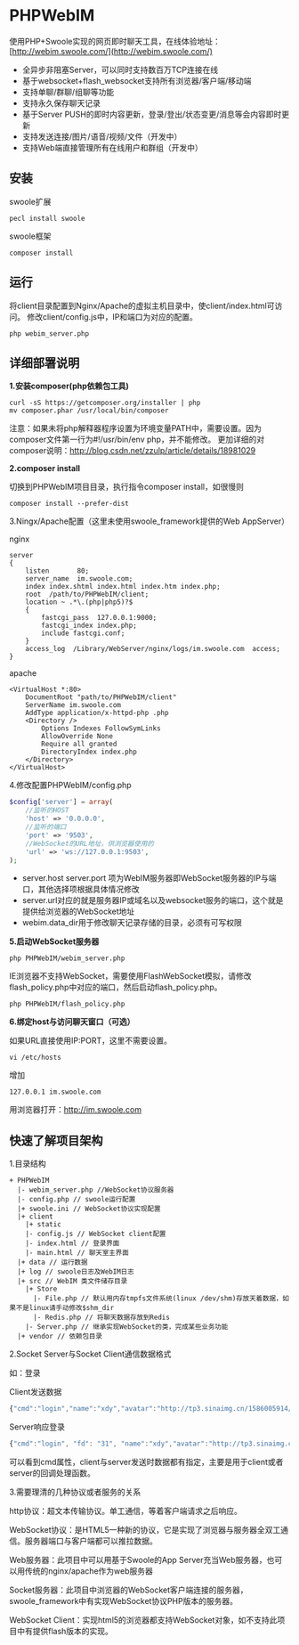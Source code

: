 PHPWebIM
========

使用PHP+Swoole实现的网页即时聊天工具，在线体验地址：[http://webim.swoole.com/](http://webim.swoole.com/)

* 全异步非阻塞Server，可以同时支持数百万TCP连接在线
* 基于websocket+flash_websocket支持所有浏览器/客户端/移动端
* 支持单聊/群聊/组聊等功能
* 支持永久保存聊天记录
* 基于Server PUSH的即时内容更新，登录/登出/状态变更/消息等会内容即时更新
* 支持发送连接/图片/语音/视频/文件（开发中）
* 支持Web端直接管理所有在线用户和群组（开发中）

安装
----
swoole扩展
```shell
pecl install swoole
```

swoole框架
```shell
composer install
```

运行
----
将client目录配置到Nginx/Apache的虚拟主机目录中，使client/index.html可访问。
修改client/config.js中，IP和端口为对应的配置。
```shell
php webim_server.php
```

详细部署说明
----

__1.安装composer(php依赖包工具)__

```shell
curl -sS https://getcomposer.org/installer | php
mv composer.phar /usr/local/bin/composer
```

注意：如果未将php解释器程序设置为环境变量PATH中，需要设置。因为composer文件第一行为#!/usr/bin/env php，并不能修改。
更加详细的对composer说明：http://blog.csdn.net/zzulp/article/details/18981029

__2.composer install__

切换到PHPWebIM项目目录，执行指令composer install，如很慢则

```shell
composer install --prefer-dist
```

3.Ningx/Apache配置（这里未使用swoole_framework提供的Web AppServer）

nginx

```shell
server
{
    listen       80;
    server_name  im.swoole.com;
    index index.shtml index.html index.htm index.php;
    root  /path/to/PHPWebIM/client;
    location ~ .*\.(php|php5)?$
    {
	    fastcgi_pass  127.0.0.1:9000;
	    fastcgi_index index.php;
	    include fastcgi.conf;
    }
    access_log  /Library/WebServer/nginx/logs/im.swoole.com  access;
}
```

apache

```shell
<VirtualHost *:80>
    DocumentRoot "path/to/PHPWebIM/client"
    ServerName im.swoole.com
    AddType application/x-httpd-php .php
    <Directory />
        Options Indexes FollowSymLinks
        AllowOverride None
        Require all granted
        DirectoryIndex index.php
    </Directory>
</VirtualHost>
```

4.修改配置PHPWebIM/config.php

```php
$config['server'] = array(
    //监听的HOST
    'host' => '0.0.0.0',
    //监听的端口
    'port' => '9503',
    //WebSocket的URL地址，供浏览器使用的
    'url' => 'ws://127.0.0.1:9503',
);
```

* server.host server.port 项为WebIM服务器即WebSocket服务器的IP与端口，其他选择项根据具体情况修改
* server.url对应的就是服务器IP或域名以及websocket服务的端口，这个就是提供给浏览器的WebSocket地址
* webim.data_dir用于修改聊天记录存储的目录，必须有可写权限

__5.启动WebSocket服务器__

```shell
php PHPWebIM/webim_server.php
```

IE浏览器不支持WebSocket，需要使用FlashWebSocket模拟，请修改flash_policy.php中对应的端口，然后启动flash_policy.php。
```shell
php PHPWebIM/flash_policy.php
```

__6.绑定host与访问聊天窗口（可选）__

如果URL直接使用IP:PORT，这里不需要设置。

```shell
vi /etc/hosts
```

增加

```shell
127.0.0.1 im.swoole.com
```

用浏览器打开：http://im.swoole.com

快速了解项目架构
----

1.目录结构

```
+ PHPWebIM
  |- webim_server.php //WebSocket协议服务器
  |- config.php // swoole运行配置
  |+ swoole.ini // WebSocket协议实现配置
  |+ client
    |+ static
    |- config.js // WebSocket client配置
    |- index.html // 登录界面
    |- main.html // 聊天室主界面
  |+ data // 运行数据
  |+ log // swoole日志及WebIM日志
  |+ src // WebIM 类文件储存目录
    |+ Store
      |- File.php // 默认用内存tmpfs文件系统(linux /dev/shm)存放天着数据，如果不是linux请手动修改$shm_dir
      |- Redis.php // 将聊天数据存放到Redis
    |- Server.php // 继承实现WebSocket的类，完成某些业务功能
  |+ vendor // 依赖包目录
```

2.Socket Server与Socket Client通信数据格式

如：登录

Client发送数据

```js
{"cmd":"login","name":"xdy","avatar":"http://tp3.sinaimg.cn/1586005914/50/5649388281/1"}
```

Server响应登录

```js
{"cmd":"login", "fd": "31", "name":"xdy","avatar":"http://tp3.sinaimg.cn/1586005914/50/5649388281/1"}
```

可以看到cmd属性，client与server发送时数据都有指定，主要是用于client或者server的回调处理函数。

3.需要理清的几种协议或者服务的关系

http协议：超文本传输协议。单工通信，等着客户端请求之后响应。

WebSocket协议：是HTML5一种新的协议，它是实现了浏览器与服务器全双工通信。服务器端口与客户端都可以推拉数据。

Web服务器：此项目中可以用基于Swoole的App Server充当Web服务器，也可以用传统的nginx/apache作为web服务器

Socket服务器：此项目中浏览器的WebSocket客户端连接的服务器，swoole_framework中有实现WebSocket协议PHP版本的服务器。

WebSocket Client：实现html5的浏览器都支持WebSocket对象，如不支持此项目中有提供flash版本的实现。








